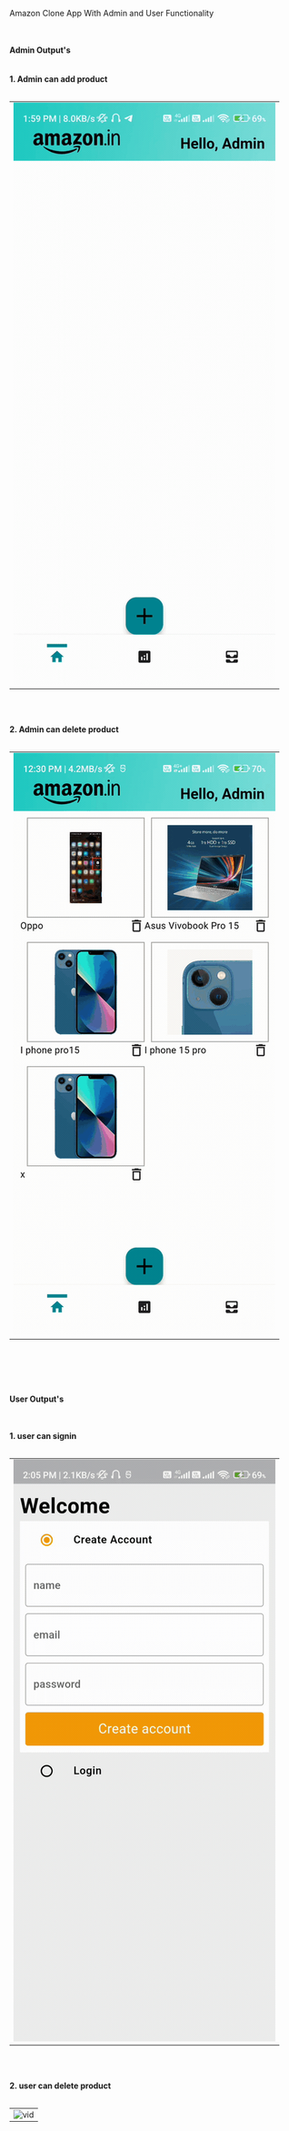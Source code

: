 <p>Amazon Clone App With Admin and User Functionality</p><br><br>
<b color="red">Admin Output's</b>
<br><br><br>
<table>
  <tr><b>1. Admin can add product</b></tr>
  <br><br>
  <td><img src="https://github.com/suraj-khot-19/img/blob/main/amazon_add_product.gif" alt="vid"></td>
</table>

<br><br>

<table>
  <tr><b>2. Admin can delete product</b></tr>
  <br><br>
  <td><img src="https://github.com/suraj-khot-19/img/blob/main/amazon_delete_product.gif" alt="vid"></td>
</table>
<br><br>
<br><br>

<b color="red">User Output's</b>
<br><br><br>
<table>
  <tr><b>1. user can signin</b></tr>
  <br><br>
  <td><img src="https://github.com/suraj-khot-19/img/blob/main/amazon_signin.gif" alt="vid"></td>
</table>

<br><br>

<table>
  <tr><b>2. user can delete product</b></tr>
  <br><br>
  <td><img src="link" alt="vid"></td>
</table>
<br><br>

